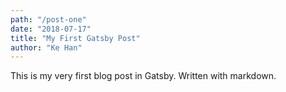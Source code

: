 ```yaml
---
path: "/post-one"
date: "2018-07-17"
title: "My First Gatsby Post"
author: "Ke Han"
---
```


This is my very first blog post in Gatsby. Written with markdown.
